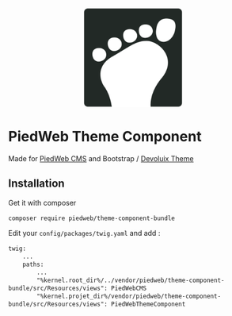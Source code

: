 <p align="center"><a href="https://piedweb.com" rel="dofollow">
<img src="https://raw.githubusercontent.com/PiedWeb/piedweb-devoluix-theme/master/src/img/logo_title.png" width="200" height="200" alt="PiedWeb.com" />
</a></p>

# PiedWeb Theme Component

Made for [PiedWeb CMS](https://github.com/PiedWeb/CMS) and Bootstrap / [Devoluix Theme](https://github.com/PiedWeb/piedweb-devoluix-theme)


## Installation

Get it with composer
```
composer require piedweb/theme-component-bundle
```

Edit your `config/packages/twig.yaml` and add :
```
twig:
    ...
    paths:
        ...
        "%kernel.root_dir%/../vendor/piedweb/theme-component-bundle/src/Resources/views": PiedWebCMS
        "%kernel.projet_dir%/vendor/piedweb/theme-component-bundle/src/Resources/views": PiedWebThemeComponent
```
